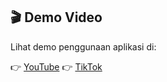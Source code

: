 ## 🎬 Demo Video

Lihat demo penggunaan aplikasi di:

👉 [YouTube](https://youtu.be/EDr8rncbaR0)
👉 [TikTok](https://vt.tiktok.com/ZSSNPAY7f/)  
